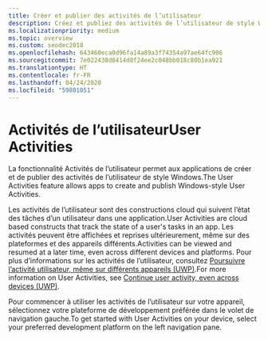 ```yaml
---
title: Créer et publier des activités de l’utilisateur
description: Créez et publiez des activités de l’utilisateur de style Windows.
ms.localizationpriority: medium
ms.topic: overview
ms.custom: seodec2018
ms.openlocfilehash: 643460eca0d96fa14a89a3f74354a97ae64fc906
ms.sourcegitcommit: 7e022438d0414d8f24ee2c048bb018c80b1ea921
ms.translationtype: HT
ms.contentlocale: fr-FR
ms.lasthandoff: 04/24/2020
ms.locfileid: "59801051"
---
```

# <a name="user-activities"></a><span data-ttu-id="0bda9-103">Activités de l’utilisateur</span><span class="sxs-lookup"><span data-stu-id="0bda9-103">User Activities</span></span>

<span data-ttu-id="0bda9-104">La fonctionnalité Activités de l’utilisateur permet aux applications de créer et de publier des activités de l’utilisateur de style Windows.</span><span class="sxs-lookup"><span data-stu-id="0bda9-104">The User Activities feature allows apps to create and publish Windows-style User Activities.</span></span>

<span data-ttu-id="0bda9-105">Les activités de l’utilisateur sont des constructions cloud qui suivent l’état des tâches d’un utilisateur dans une application.</span><span class="sxs-lookup"><span data-stu-id="0bda9-105">User Activities are cloud based constructs that track the state of a user's tasks in an app.</span></span> <span data-ttu-id="0bda9-106">Les activités peuvent être affichées et reprises ultérieurement, même sur des plateformes et des appareils différents.</span><span class="sxs-lookup"><span data-stu-id="0bda9-106">Activities can be viewed and resumed at a later time, even across different devices and platforms.</span></span> <span data-ttu-id="0bda9-107">Pour plus d’informations sur les activités de l’utilisateur, consultez [Poursuivre l’activité utilisateur, même sur différents appareils (UWP)](https://docs.microsoft.com/windows/uwp/launch-resume/useractivities).</span><span class="sxs-lookup"><span data-stu-id="0bda9-107">For more information on User Activities, see [Continue user activity, even across devices (UWP)](https://docs.microsoft.com/windows/uwp/launch-resume/useractivities).</span></span>

<span data-ttu-id="0bda9-108">Pour commencer à utiliser les activités de l’utilisateur sur votre appareil, sélectionnez votre plateforme de développement préférée dans le volet de navigation gauche.</span><span class="sxs-lookup"><span data-stu-id="0bda9-108">To get started with User Activities on your device, select your preferred development platform on the left navigation pane.</span></span>